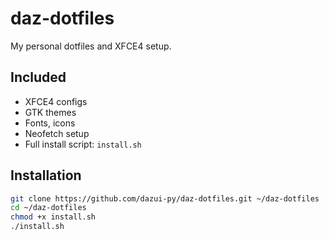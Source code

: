 # daz-dotfiles

My personal dotfiles and XFCE4 setup.

## Included

- XFCE4 configs
- GTK themes
- Fonts, icons
- Neofetch setup
- Full install script: `install.sh`

## Installation

```bash
git clone https://github.com/dazui-py/daz-dotfiles.git ~/daz-dotfiles
cd ~/daz-dotfiles
chmod +x install.sh
./install.sh
